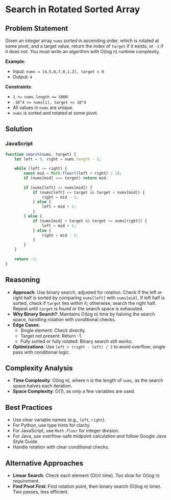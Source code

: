 # Search in Rotated Sorted Array

## Problem Statement
Given an integer array `nums` sorted in ascending order, which is rotated at some pivot, and a target value, return the index of `target` if it exists, or `-1` if it does not. You must write an algorithm with O(log n) runtime complexity.

**Example**:
- Input: `nums = [4,5,6,7,0,1,2], target = 0`
- Output: `4`

**Constraints**:
- `1 <= nums.length <= 5000`
- `-10^4 <= nums[i], target <= 10^4`
- All values in `nums` are unique.
- `nums` is sorted and rotated at some pivot.

## Solution

### JavaScript
```javascript
function search(nums, target) {
    let left = 0, right = nums.length - 1;
    
    while (left <= right) {
        const mid = Math.floor((left + right) / 2);
        if (nums[mid] === target) return mid;
        
        if (nums[left] <= nums[mid]) {
            if (nums[left] <= target && target < nums[mid]) {
                right = mid - 1;
            } else {
                left = mid + 1;
            }
        } else {
            if (nums[mid] < target && target <= nums[right]) {
                left = mid + 1;
            } else {
                right = mid - 1;
            }
        }
    }
    
    return -1;
}
```

## Reasoning
- **Approach**: Use binary search, adjusted for rotation. Check if the left or right half is sorted by comparing `nums[left]` with `nums[mid]`. If left half is sorted, check if `target` lies within it; otherwise, search the right half. Repeat until `target` is found or the search space is exhausted.
- **Why Binary Search?**: Maintains O(log n) time by halving the search space, handling rotation with conditional checks.
- **Edge Cases**:
  - Single element: Check directly.
  - Target not present: Return -1.
  - Fully sorted or fully rotated: Binary search still works.
- **Optimizations**: Use `left + (right - left) / 2` to avoid overflow; single pass with conditional logic.

## Complexity Analysis
- **Time Complexity**: O(log n), where n is the length of `nums`, as the search space halves each iteration.
- **Space Complexity**: O(1), as only a few variables are used.

## Best Practices
- Use clear variable names (e.g., `left`, `right`).
- For Python, use type hints for clarity.
- For JavaScript, use `Math.floor` for integer division.
- For Java, use overflow-safe midpoint calculation and follow Google Java Style Guide.
- Handle rotation with clear conditional checks.

## Alternative Approaches
- **Linear Search**: Check each element (O(n) time). Too slow for O(log n) requirement.
- **Find Pivot First**: Find rotation point, then binary search (O(log n) time). Two passes, less efficient.